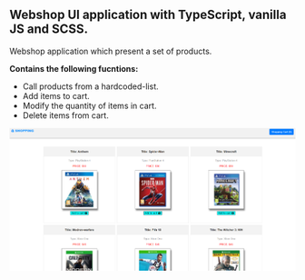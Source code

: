 ## Webshop UI application with TypeScript, vanilla JS and SCSS.

Webshop application which present a set of products.

**Contains the following fucntions:**
* Call products from a hardcoded-list.
* Add items to cart.
* Modify the quantity of items in cart.
* Delete items from cart.

<img src="screenshot/screenshot.png" width="1000">
